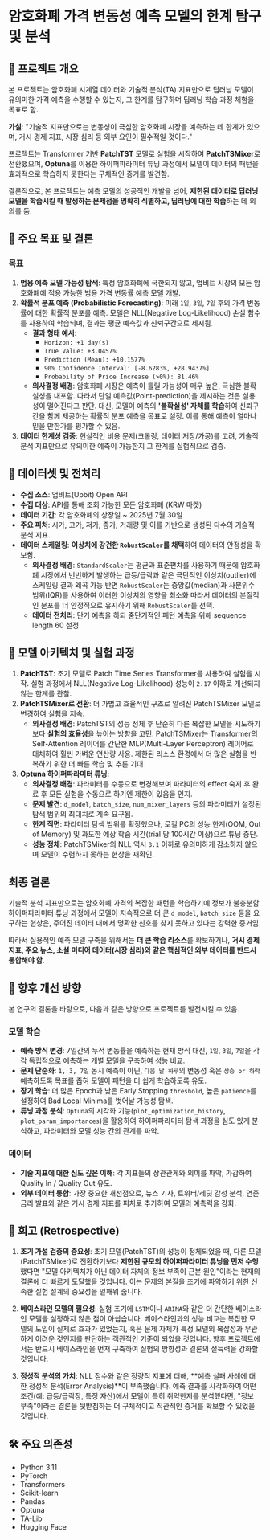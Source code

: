 # 암호화폐 가격 변동성 예측 모델의 한계 탐구 및 분석

## 📑 프로젝트 개요

본 프로젝트는 암호화폐 시계열 데이터와 기술적 분석(TA) 지표만으로 딥러닝 모델이 유의미한 가격 예측을 수행할 수 있는지, 그 한계를 탐구하며 딥러닝 학습 과정 체험을 목표로 함.

**가설**: "기술적 지표만으로는 변동성이 극심한 암호화폐 시장을 예측하는 데 한계가 있으며, 거시 경제 지표, 시장 심리 등 외부 요인이 필수적일 것이다."

프로젝트는 Transformer 기반 **PatchTST** 모델로 실험을 시작하여 **PatchTSMixer**로 전환했으며, **Optuna**를 이용한 하이퍼파라미터 튜닝 과정에서 모델이 데이터의 패턴을 효과적으로 학습하지 못한다는 구체적인 증거를 발견함.

결론적으로, 본 프로젝트는 예측 모델의 성공적인 개발을 넘어, **제한된 데이터로 딥러닝 모델을 학습시킬 때 발생하는 문제점을 명확히 식별하고, 딥러닝에 대한 학습**하는 데 의의를 둠.

## 🎯 주요 목표 및 결론

### 목표
1.  **범용 예측 모델 가능성 탐색**: 특정 암호화폐에 국한되지 않고, 업비트 시장의 모든 암호화폐에 적용 가능한 범용 가격 변동률 예측 모델 개발.
2.  **확률적 분포 예측 (Probabilistic Forecasting)**: 미래 `1일`, `3일`, `7일` 후의 가격 변동률에 대한 확률적 분포를 예측. 모델은 NLL(Negative Log-Likelihood) 손실 함수를 사용하여 학습되며, 결과는 평균 예측값과 신뢰구간으로 제시됨.
    -   **결과 형태 예시**:
        -   `Horizon: +1 day(s)`
        -   `True Value: +3.0457%`
        -   `Prediction (Mean): +10.1577%`
        -   `90% Confidence Interval: [-8.6283%, +28.9437%]`
        -   `Probability of Price Increase (>0%): 81.46%`
    -   **의사결정 배경**: 암호화폐 시장은 예측이 틀릴 가능성이 매우 높은, 극심한 불확실성을 내포함. 따라서 단일 예측값(Point-prediction)을 제시하는 것은 실용성이 떨어진다고 판단. 대신, 모델이 예측의 **'불확실성' 자체를 학습**하여 신뢰구간을 함께 제공하는 확률적 분포 예측을 목표로 설정. 이를 통해 예측이 얼마나 믿을 만한가를 평가할 수 있음.
3.  **데이터 한계성 검증**: 현실적인 비용 문제(크롤링, 데이터 저장/가공)를 고려, 기술적 분석 지표만으로 유의미한 예측이 가능한지 그 한계를 실험적으로 검증.

## 💾 데이터셋 및 전처리

-   **수집 소스**: 업비트(Upbit) Open API
-   **수집 대상**: API를 통해 조회 가능한 모든 암호화폐 (KRW 마켓)
-   **데이터 기간**: 각 암호화폐의 상장일 ~ 2025년 7월 30일
-   **주요 피처**: 시가, 고가, 저가, 종가, 거래량 및 이를 기반으로 생성된 다수의 기술적 분석 지표.
-   **데이터 스케일링**: **이상치에 강건한 `RobustScaler`를 채택**하여 데이터의 안정성을 확보함.
    -   **의사결정 배경**: `StandardScaler`는 평균과 표준편차를 사용하기 때문에 암호화폐 시장에서 빈번하게 발생하는 급등/급락과 같은 극단적인 이상치(outlier)에 스케일링 결과 왜곡 가능 반면 `RobustScaler`는 중앙값(median)과 사분위수 범위(IQR)를 사용하여 이러한 이상치의 영향을 최소화 따라서 데이터의 본질적인 분포를 더 안정적으로 유지하기 위해 `RobustScaler`를 선택.
    -   **데이터 전처리**: 단기 예측을 하되 중단기적인 패턴 예측을 위해 sequence length 60 설정

## 🤖 모델 아키텍처 및 실험 과정

1.  **PatchTST**: 초기 모델로 Patch Time Series Transformer를 사용하여 실험을 시작. 실험 과정에서 NLL(Negative Log-Likelihood) 성능이 `2.17` 이하로 개선되지 않는 한계를 관찰.
2.  **PatchTSMixer로 전환**: 더 가볍고 효율적인 구조로 알려진 PatchTSMixer 모델로 변경하여 실험을 지속.
    -   **의사결정 배경**: PatchTST의 성능 정체 후 단순히 다른 복잡한 모델을 시도하기보다 **실험의 효율성**을 높이는 방향을 고민. PatchTSMixer는 Transformer의 Self-Attention 레이어를 간단한 MLP(Multi-Layer Perceptron) 레이어로 대체하여 훨씬 가벼운 연산량 사용. 제한된 리소스 환경에서 더 많은 실험을 반복하기 위한 더 빠른 학습 및 추론 기대
3.  **Optuna 하이퍼파라미터 튜닝**:
    -   **의사결정 배경**: 파라미터를 수동으로 변경해보며 파라미터의 effect 숙지 후 완료 후 모든 실험을 수동으로 하기엔 제한이 있음을 인지.
    -   **문제 발견**: `d_model`, `batch_size`, `num_mixer_layers` 등의 파라미터가 설정된 탐색 범위의 최대치로 계속 요구됨.
    -   **한계 직면**: 파라미터 탐색 범위를 확장했으나, 로컬 PC의 성능 한계(OOM, Out of Memory) 및 과도한 예상 학습 시간(trial 당 100시간 이상)으로 튜닝 중단.
    -   **성능 정체**: PatchTSMixer의 NLL 역시 `3.1` 이하로 유의미하게 감소하지 않으며 모델이 수렴하지 못하는 현상을 재확인.

## 최종 결론
기술적 분석 지표만으로는 암호화폐 가격의 복잡한 패턴을 학습하기에 정보가 불충분함. 하이퍼파라미터 튜닝 과정에서 모델이 지속적으로 더 큰 `d_model`, `batch_size` 등을 요구하는 현상은, 주어진 데이터 내에서 명확한 신호를 찾지 못하고 있다는 강력한 증거임.

따라서 실용적인 예측 모델 구축을 위해서는 **더 큰 학습 리소스**를 확보하거나, **거시 경제 지표, 주요 뉴스, 소셜 미디어 데이터(시장 심리)와 같은 핵심적인 외부 데이터를 반드시 통합해야 함.**

## 🔬 향후 개선 방향

본 연구의 결론을 바탕으로, 다음과 같은 방향으로 프로젝트를 발전시킬 수 있음.

### 모델 학습
-   **예측 방식 변경**: 7일간의 누적 변동률을 예측하는 현재 방식 대신, `1일`, `3일`, `7일`을 각각 독립적으로 예측하는 개별 모델을 구축하여 성능 비교.
-   **문제 단순화**: `1, 3, 7일` 동시 예측이 아닌, `다음 날 하루`의 변동성 혹은 `상승 or 하락` 예측하도록 목표를 좁혀 모델이 패턴을 더 쉽게 학습하도록 유도.
-   **장기 학습**: 더 많은 Epoch과 낮은 Early Stopping `threshold`, 높은 `patience`를 설정하여 Bad Local Minima를 벗어날 가능성 탐색.
-   **튜닝 과정 분석**: `Optuna`의 시각화 기능(`plot_optimization_history`, `plot_param_importances`)을 활용하여 하이퍼파라미터 탐색 과정을 심도 있게 분석하고, 파라미터와 모델 성능 간의 관계를 파악.

### 데이터
-   **기술 지표에 대한 심도 깊은 이해**: 각 지표들의 상관관게와 의미를 파악, 가감하여 Quality In / Quality Out 유도.
-   **외부 데이터 통합**: 가장 중요한 개선점으로, 뉴스 기사, 트위터/레딧 감성 분석, 연준 금리 발표와 같은 거시 경제 지표를 피처로 추가하여 모델의 예측력을 강화.


## 📖 회고 (Retrospective)

1.  **조기 가설 검증의 중요성**: 초기 모델(PatchTST)의 성능이 정체되었을 때, 다른 모델(PatchTSMixer)로 전환하기보다 **제한된 규모의 하이퍼파라미터 튜닝을 먼저 수행**했다면 "모델 아키텍처가 아닌 데이터 자체의 정보 부족이 근본 원인"이라는 현재의 결론에 더 빠르게 도달했을 것입니다. 이는 문제의 본질을 조기에 파악하기 위한 신속한 실험 설계의 중요성을 일깨워 줍니다.

2.  **베이스라인 모델의 필요성**: 실험 초기에 `LSTM`이나 `ARIMA`와 같은 더 간단한 베이스라인 모델을 설정하지 않은 점이 아쉽습니다. 베이스라인과의 성능 비교는 복잡한 모델의 도입이 실제로 효과가 있었는지, 혹은 문제 자체가 특정 모델의 복잡성과 무관하게 어려운 것인지를 판단하는 객관적인 기준이 되었을 것입니다. 향후 프로젝트에서는 반드시 베이스라인을 먼저 구축하여 실험의 방향성과 결론의 설득력을 강화할 것입니다.

3.  **정성적 분석의 가치**: NLL 점수와 같은 정량적 지표에 더해, **예측 실패 사례에 대한 정성적 분석(Error Analysis)**이 부족했습니다. 예측 결과를 시각화하여 어떤 조건(예: 급등/급락장, 특정 자산)에서 모델이 특히 취약한지를 분석했다면, "정보 부족"이라는 결론을 뒷받침하는 더 구체적이고 직관적인 증거를 확보할 수 있었을 것입니다.

## 🛠️ 주요 의존성

-   Python 3.11
-   PyTorch
-   Transformers
-   Scikit-learn
-   Pandas
-   Optuna
-   TA-Lib
-   Hugging Face

